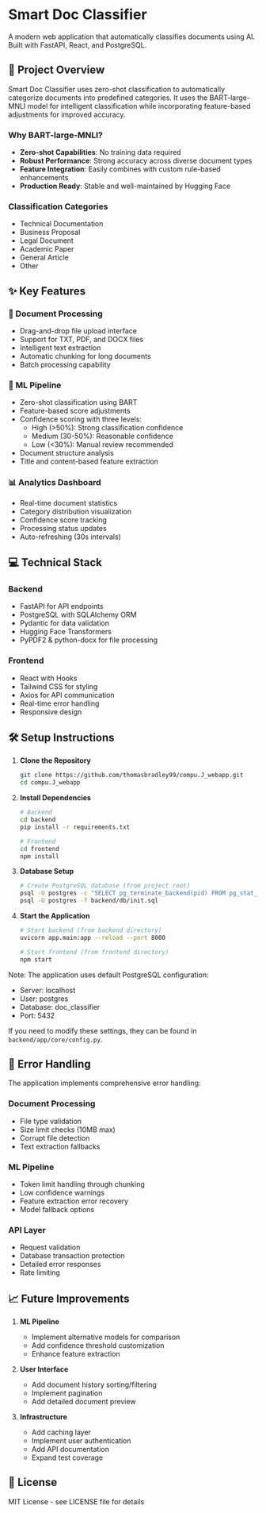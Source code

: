 # Smart Doc Classifier

A modern web application that automatically classifies documents using AI. Built with FastAPI, React, and PostgreSQL.

## 🎯 Project Overview

Smart Doc Classifier uses zero-shot classification to automatically categorize documents into predefined categories. It uses the BART-large-MNLI model for intelligent classification while incorporating feature-based adjustments for improved accuracy.

### Why BART-large-MNLI?
- **Zero-shot Capabilities**: No training data required
- **Robust Performance**: Strong accuracy across diverse document types
- **Feature Integration**: Easily combines with custom rule-based enhancements
- **Production Ready**: Stable and well-maintained by Hugging Face

### Classification Categories
- Technical Documentation
- Business Proposal
- Legal Document
- Academic Paper
- General Article
- Other

## ✨ Key Features

### 🚀 Document Processing
- Drag-and-drop file upload interface
- Support for TXT, PDF, and DOCX files
- Intelligent text extraction
- Automatic chunking for long documents
- Batch processing capability

### 🤖 ML Pipeline
- Zero-shot classification using BART
- Feature-based score adjustments
- Confidence scoring with three levels:
  - High (>50%): Strong classification confidence
  - Medium (30-50%): Reasonable confidence
  - Low (<30%): Manual review recommended
- Document structure analysis
- Title and content-based feature extraction

### 📊 Analytics Dashboard
- Real-time document statistics
- Category distribution visualization
- Confidence score tracking
- Processing status updates
- Auto-refreshing (30s intervals)

## 💻 Technical Stack

### Backend
- FastAPI for API endpoints
- PostgreSQL with SQLAlchemy ORM
- Pydantic for data validation
- Hugging Face Transformers
- PyPDF2 & python-docx for file processing

### Frontend
- React with Hooks
- Tailwind CSS for styling
- Axios for API communication
- Real-time error handling
- Responsive design

## 🛠️ Setup Instructions

1. **Clone the Repository**
   ```bash
   git clone https://github.com/thomasbradley99/compu.J_webapp.git
   cd compu.J_webapp
   ```

2. **Install Dependencies**
   ```bash
   # Backend
   cd backend
   pip install -r requirements.txt

   # Frontend
   cd frontend
   npm install
   ```

3. **Database Setup**
   ```bash
   # Create PostgreSQL database (from project root)
   psql -U postgres -c "SELECT pg_terminate_backend(pid) FROM pg_stat_activity WHERE datname = 'doc_classifier' AND pid <> pg_backend_pid();"
   psql -U postgres -f backend/db/init.sql
   ```

4. **Start the Application**
   ```bash
   # Start backend (from backend directory)
   uvicorn app.main:app --reload --port 8000

   # Start frontend (from frontend directory)
   npm start
   ```

Note: The application uses default PostgreSQL configuration:
- Server: localhost
- User: postgres
- Database: doc_classifier
- Port: 5432

If you need to modify these settings, they can be found in `backend/app/core/config.py`.

## 🔄 Error Handling

The application implements comprehensive error handling:

### Document Processing
- File type validation
- Size limit checks (10MB max)
- Corrupt file detection
- Text extraction fallbacks

### ML Pipeline
- Token limit handling through chunking
- Low confidence warnings
- Feature extraction error recovery
- Model fallback options

### API Layer
- Request validation
- Database transaction protection
- Detailed error responses
- Rate limiting

## 📈 Future Improvements

1. **ML Pipeline**
   - Implement alternative models for comparison
   - Add confidence threshold customization
   - Enhance feature extraction

2. **User Interface**
   - Add document history sorting/filtering
   - Implement pagination
   - Add detailed document preview

3. **Infrastructure**
   - Add caching layer
   - Implement user authentication
   - Add API documentation
   - Expand test coverage

## 📝 License

MIT License - see LICENSE file for details 